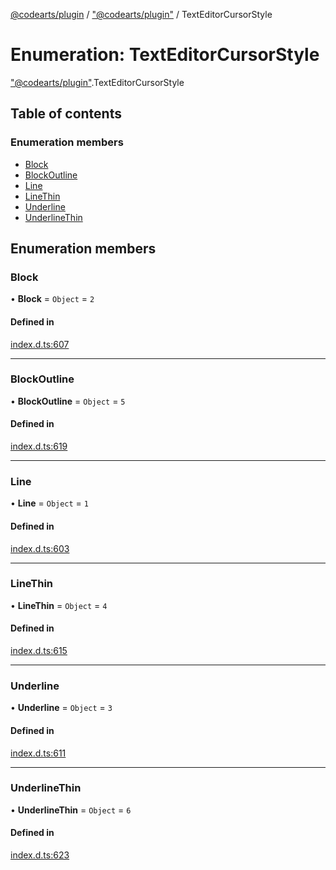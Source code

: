 [@codearts/plugin](../README.md) / ["@codearts/plugin"](../modules/_codearts_plugin_.md) / TextEditorCursorStyle

# Enumeration: TextEditorCursorStyle

["@codearts/plugin"](../modules/_codearts_plugin_.md).TextEditorCursorStyle

## Table of contents

### Enumeration members

- [Block](codearts_plugin_.TextEditorCursorStyle.md#block)
- [BlockOutline](codearts_plugin_.TextEditorCursorStyle.md#blockoutline)
- [Line](codearts_plugin_.TextEditorCursorStyle.md#line)
- [LineThin](codearts_plugin_.TextEditorCursorStyle.md#linethin)
- [Underline](codearts_plugin_.TextEditorCursorStyle.md#underline)
- [UnderlineThin](codearts_plugin_.TextEditorCursorStyle.md#underlinethin)

## Enumeration members

### Block

• **Block** = `Object` = `2`

#### Defined in

[index.d.ts:607](https://github.com/huaweicloud/cloudide-plugin-api/blob/a4193a8/index.d.ts#L607)

___

### BlockOutline

• **BlockOutline** = `Object` = `5`

#### Defined in

[index.d.ts:619](https://github.com/huaweicloud/cloudide-plugin-api/blob/a4193a8/index.d.ts#L619)

___

### Line

• **Line** = `Object` = `1`

#### Defined in

[index.d.ts:603](https://github.com/huaweicloud/cloudide-plugin-api/blob/a4193a8/index.d.ts#L603)

___

### LineThin

• **LineThin** = `Object` = `4`

#### Defined in

[index.d.ts:615](https://github.com/huaweicloud/cloudide-plugin-api/blob/a4193a8/index.d.ts#L615)

___

### Underline

• **Underline** = `Object` = `3`

#### Defined in

[index.d.ts:611](https://github.com/huaweicloud/cloudide-plugin-api/blob/a4193a8/index.d.ts#L611)

___

### UnderlineThin

• **UnderlineThin** = `Object` = `6`

#### Defined in

[index.d.ts:623](https://github.com/huaweicloud/cloudide-plugin-api/blob/a4193a8/index.d.ts#L623)
